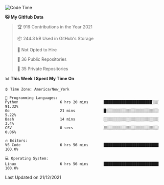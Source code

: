 <!--START_SECTION:waka-->
![Code Time](http://img.shields.io/badge/Code%20Time-45%20hrs%2037%20mins-blue)

**🐱 My GitHub Data** 

> 🏆 916 Contributions in the Year 2021
 > 
> 📦 244.3 kB Used in GitHub's Storage 
 > 
> 🚫 Not Opted to Hire
 > 
> 📜 36 Public Repositories 
 > 
> 🔑 35 Private Repositories  
 > 
📊 **This Week I Spent My Time On** 

```text
⌚︎ Time Zone: America/New_York

💬 Programming Languages: 
Python                   6 hrs 20 mins       ██████████████████████░░░   91.32% 
Go                       21 mins             █░░░░░░░░░░░░░░░░░░░░░░░░   5.22% 
Bash                     14 mins             ░░░░░░░░░░░░░░░░░░░░░░░░░   3.4% 
CSV                      0 secs              ░░░░░░░░░░░░░░░░░░░░░░░░░   0.06%

🔥 Editors: 
VS Code                  6 hrs 56 mins       █████████████████████████   100.0%

💻 Operating System: 
Linux                    6 hrs 56 mins       █████████████████████████   100.0%

```


 Last Updated on 21/12/2021
<!--END_SECTION:waka-->